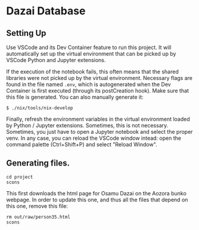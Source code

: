 Dazai Database
============

Setting Up
---

Use VSCode and its Dev Container feature to run this project. It will automatically set up the virtual environment that can be picked up by VSCode Python and Jupyter extensions.

If the execution of the notebook fails, this often means that the shared libraries were not picked up by the virtual environment.
Necessary flags are found in the file named `.env`, which is autogenerated when the Dev Container is first executed (through its postCreation hook).
Make sure that this file is generated. You can also manually generate it:
```
$ ./nix/tools/nix-develop
```

Finally, refresh the environment variables in the virtual environment loaded by Python / Jupyter extensions.
Sometimes, this is not necessary. Sometimes, you just have to open a Jupyter notebook and select the proper venv.
In any case, you can reload the VSCode window intead: open the command palette (Ctrl+Shift+P) and select "Reload Window".

Generating files.
---

```
cd project
scons
```

This first downloads the html page for Osamu Dazai on the Aozora bunko webpage. In order to update this one, and thus all the files that depend on this one, remove this file:
```
rm out/raw/person35.html
scons
```
